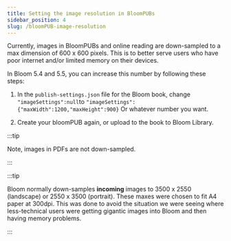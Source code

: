 ```yaml
---
title: Setting the image resolution in BloomPUBs
sidebar_position: 4
slug: /bloomPUB-image-resolution
---
```




Currently, images in BloomPUBs and online reading are down-sampled to a max dimension of 600 x 600 pixels. This is to better serve users who have poor internet and/or limited memory on their devices.


In Bloom 5.4 and 5.5, you can increase this number by following these steps:


1) In the `publish-settings.json` file for the Bloom book, change `"imageSettings":null`to `"imageSettings":{"maxWidth":1200,"maxHeight":900}` Or whatever number you want.


2) Create your bloomPUB again, or upload to the book to Bloom Library.


:::tip

Note, images in PDFs are not down-sampled.

:::




:::tip

Bloom normally down-samples **incoming** images to 3500 x 2550 (landscape) or 2550 x 3500 (portrait). These maxes were chosen to fit A4 paper at 300dpi. This was done to avoid the situation we were seeing where less-technical users were getting gigantic images into Bloom and then having memory problems.

:::



